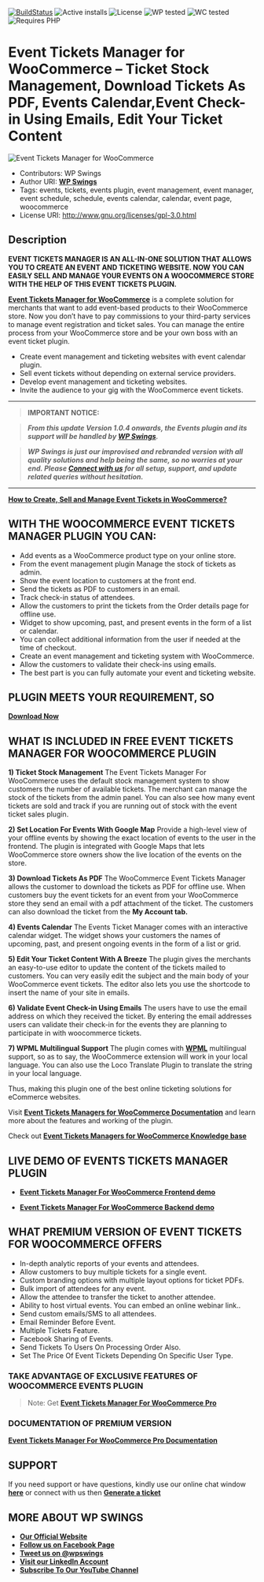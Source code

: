 [![BuildStatus](https://img.shields.io/travis/twbs/bootstrap/v4-dev.svg)](https://travis-ci.org/twbs/bootstrap) ![Active installs](https://img.shields.io/badge/Active-400%2B-brightgreen) ![License](https://img.shields.io/badge/License-GPLv3%20or%20later-yellowgreen) ![WP tested](https://img.shields.io/badge/WP%20tested-6.0.0-brightgreen) ![WC tested](https://img.shields.io/badge/WC%20tested-6.5.1-brightgreen) ![Requires PHP](https://img.shields.io/badge/Requires%20PHP-7.2-blue)
# Event Tickets Manager for WooCommerce – Ticket Stock Management, Download Tickets As PDF, Events Calendar,Event Check-in Using Emails, Edit Your Ticket Content
![ Event Tickets Manager  for WooCommerce](https://ps.w.org/event-tickets-manager-for-woocommerce/assets/banner-772x250.jpg?rev=2672038)
* Contributors: WP Swings
* Author URI: [**WP Swings**](https://wpswings.com/?utm_source=events-github-official&utm_medium=events-github-page&utm_campaign=official)
* Tags: events, tickets, events plugin, event management, event manager, event schedule, schedule, events calendar, calendar, event page, woocommerce
* License URI: http://www.gnu.org/licenses/gpl-3.0.html

## Description 

**EVENT TICKETS MANAGER IS AN ALL-IN-ONE SOLUTION THAT ALLOWS YOU TO CREATE AN EVENT AND TICKETING WEBSITE. NOW YOU CAN EASILY SELL AND MANAGE YOUR EVENTS ON A WOOCOMMERCE STORE WITH THE HELP OF THIS EVENT TICKETS  PLUGIN.**

[**Event Tickets Manager for WooCommerce**](https://wordpress.org/plugins/event-tickets-manager-for-woocommerce/) is a complete solution for merchants that want to add event-based products to their WooCommerce store. Now you don’t have to pay commissions to your third-party services to manage event registration and ticket sales. You can manage the entire process from your WooCommerce store and be your own boss with an event ticket plugin.

* Create event management and ticketing websites with event calendar plugin.
* Sell event tickets without depending on external service providers.
* Develop event management and ticketing websites. 
* Invite the audience to your gig with the WooCommerce event tickets.


***

>**IMPORTANT NOTICE:**

>_**From this update Version 1.0.4  onwards, the Events plugin and its support will be handled by [**WP Swings**](https://wpswings.com/?utm_source=wpswings-official&utm_medium=events-github-page&utm_campaign=official).**_

>_**WP Swings is just our improvised and rebranded version with all quality solutions and help being the same, so no worries at your end. Please [**Connect with us**](https://wpswings.com/contact-us/?utm_source=wpswings-events-contactus&utm_medium=events-github-page&utm_campaign=contactus) for all setup, support, and update related queries without hesitation.**_

***


[**How to Create, Sell and Manage Event Tickets in WooCommerce?**](https://www.youtube.com/watch?v=hf2gImcoqqk&w=560&h=315&rel=0)


## WITH THE WOOCOMMERCE EVENT TICKETS MANAGER PLUGIN YOU CAN:

* Add events as a WooCommerce product type on your online store.
* From the event management plugin Manage the stock of tickets as admin.
* Show the event location to customers at the front end.
* Send the tickets as PDF to customers in an email.
* Track check-in status of attendees.
* Allow the customers to print the tickets from the Order details page for offline use.
* Widget to show upcoming, past, and present events in the form of a list or calendar.
* You can collect additional information from the user if needed at the time of checkout.
* Create an event management and ticketing system with WooCommerce.
* Allow the customers to validate their check-ins using emails.
* The best part is you can fully automate your event and ticketing website.


## PLUGIN MEETS YOUR REQUIREMENT, SO
[**Download Now**](https://downloads.wordpress.org/plugins/event-tickets-manager-for-woocommerce.zip)


##  WHAT IS INCLUDED IN FREE EVENT TICKETS MANAGER FOR WOOCOMMERCE PLUGIN 

**1) Ticket Stock Management**
The Event Tickets Manager For WooCommerce uses the default stock management system to show customers the number of available tickets. The merchant can manage the stock of the tickets from the admin panel. You can also see how many event tickets are sold and track if you are running out of stock with the event ticket sales plugin. 

**2) Set Location For Events With Google Map**
Provide a high-level view of your offline events by showing the exact location of events to the user in the frontend. The plugin is integrated with Google Maps that lets WooCommerce store owners show the live location of the events on the store.

**3) Download Tickets As PDF**
The WooCommerce Event Tickets Manager allows the customer to download the tickets as PDF for offline use. When customers buy the event tickets for an event from your WooCommerce store they send an email with a pdf attachment of the ticket. The customers can also download the ticket from the **My Account tab.**

**4) Events Calendar**
The Events Ticket Manager comes with an interactive calendar widget. The widget shows your customers the names of upcoming, past, and present ongoing events in the form of a list or grid.

**5) Edit Your Ticket Content With A Breeze**
The plugin gives the merchants an easy-to-use editor to update the content of the tickets mailed to customers. You can very easily edit the subject and the main body of your WooCommerce event tickets. The editor also lets you use the shortcode to insert the name of your site in emails.

**6) Validate Event Check-in Using Emails**
The users have to use the email address on which they received the ticket. By entering the email addresses users can validate their check-in for the events they are planning to participate in with woocommerce tickets.

**7) WPML Multilingual Support**
The plugin comes with [**WPML**](https://wpml.org/purchase/) multilingual support, so as to say, the WooCommerce extension will work in your local language. You can also use the Loco Translate Plugin to translate the string in your local language.

Thus, making this plugin one of the best online ticketing solutions for eCommerce websites.

Visit [**Event Tickets Managers for WooCommerce Documentation**](https://docs.wpswings.com/event-tickets-manager-for-woocommerce/?utm_source=wpswings-events-doc&utm_medium=events-github-page&utm_campaign=events-doc) and learn more about the features and working of the plugin.

Check out [**Event Tickets Managers for WooCommerce Knowledge base**](https://support.wpswings.com/wordpress-plugins-knowledge-base/category/event-tickets-manager-for-woocommerce/?utm_source=wpswings-events-kb&utm_medium=events-github-page&utm_campaign=kb)

## LIVE  DEMO OF EVENTS TICKETS MANAGER PLUGIN 

* [**Event Tickets Manager For WooCommerce Frontend demo**](https://demo.wpswings.com/event-tickets-manager-for-woocommerce-pro/?utm_source=wpswings-events-demo&utm_medium=events-github-page&utm_campaign=frontend-demo)

* [**Event Tickets Manager For WooCommerce Backend demo**](https://demo.wpswings.com/bookings-for-woocommerce-pro/get-personal-demo/?utm_source=wpswings-events-demo&utm_medium=events-github-page&utm_campaign=backend-demo)

##  WHAT PREMIUM VERSION OF EVENT TICKETS FOR WOOCOMMERCE OFFERS
 
   * In-depth analytic reports of your events and attendees.
   * Allow customers to buy multiple tickets for a single event.
   * Custom branding options with multiple layout options for ticket PDFs.
   * Bulk import of attendees for any event.
   * Allow the attendee to transfer the ticket to another attendee.
   * Ability to host virtual events. You can embed an online webinar link..
   * Send custom emails/SMS to all attendees.
   * Email Reminder Before Event.
   * Multiple Tickets Feature.
   * Facebook Sharing of Events.
   * Send Tickets To Users On Processing Order Also.
   * Set The Price Of Event Tickets Depending On Specific User Type.

### TAKE ADVANTAGE OF EXCLUSIVE FEATURES OF WOOCOMMERCE EVENTS PLUGIN

> Note:  Get [**Event Tickets Manager For WooCommerce Pro**](https://wpswings.com/product/event-tickets-manager-for-woocommerce-pro/?utm_source=wpswings-events-pro&utm_medium=events-github-page&utm_campaign=go-pro)


### DOCUMENTATION OF PREMIUM VERSION
[**Event Tickets Manager For WooCommerce Pro Documentation**](https://docs.wpswings.com/event-tickets-manager-for-woocommerce-pro/?utm_source=events-pro-doc&utm_medium=events-github-page&utm_campaign=events-doc)

## SUPPORT
If you need support or have questions, kindly use our online chat window [**here**](https://wpswings.com/?utm_source=wpswings-official&utm_medium=events-github-page&utm_campaign=official) or connect with us then [**Generate a ticket**](https://wpswings.com/submit-query/?utm_source=wpswings-events-query&utm_medium=events-github-page&utm_campaign=query)


## MORE ABOUT WP SWINGS

- [**Our Official Website**](https://wpswings.com/?utm_source=events-github-page&utm_medium=events-github-page&utm_campaign=official)
- [**Follow us on Facebook Page**](https://www.facebook.com/wpswings)
- [**Tweet us on @wpswings**](https://twitter.com/wpswings)
- [**Visit our LinkedIn Account**](https://www.linkedin.com/company/77072505/)
- [**Subscribe To Our YouTube Channel**](https://www.youtube.com/channel/UC7nYNf0JETOwW3GOD_EW2Ag)


